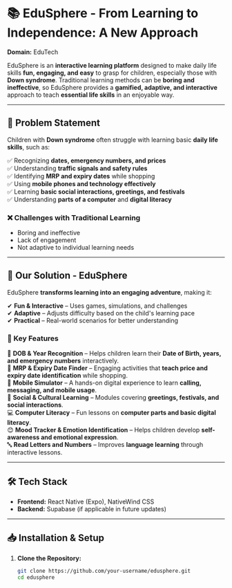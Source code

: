 # 📚 EduSphere - From Learning to Independence: A New Approach  
**Domain:** EduTech  

EduSphere is an **interactive learning platform** designed to make daily life skills **fun, engaging, and easy** to grasp for children, especially those with **Down syndrome**. Traditional learning methods can be **boring and ineffective**, so EduSphere provides a **gamified, adaptive, and interactive** approach to teach **essential life skills** in an enjoyable way.  

---

## 🚀 Problem Statement  

Children with **Down syndrome** often struggle with learning basic **daily life skills**, such as:  

✅ Recognizing **dates, emergency numbers, and prices**  
✅ Understanding **traffic signals and safety rules**  
✅ Identifying **MRP and expiry dates** while shopping  
✅ Using **mobile phones and technology effectively**  
✅ Learning **basic social interactions, greetings, and festivals**  
✅ Understanding **parts of a computer** and **digital literacy**  

### ❌ Challenges with Traditional Learning  

- Boring and ineffective  
- Lack of engagement  
- Not adaptive to individual learning needs  

---

## 🎯 Our Solution - EduSphere  

EduSphere **transforms learning into an engaging adventure**, making it:  

✔ **Fun & Interactive** – Uses games, simulations, and challenges  
✔ **Adaptive** – Adjusts difficulty based on the child's learning pace  
✔ **Practical** – Real-world scenarios for better understanding  

### 🌟 Key Features  

🔢 **DOB & Year Recognition** – Helps children learn their **Date of Birth, years, and emergency numbers** interactively.  
🛒 **MRP & Expiry Date Finder** – Engaging activities that **teach price and expiry date identification** while shopping.  
📱 **Mobile Simulator** – A hands-on digital experience to learn **calling, messaging, and mobile usage**.  
🎉 **Social & Cultural Learning** – Modules covering **greetings, festivals, and social interactions**.  
💻 **Computer Literacy** – Fun lessons on **computer parts and basic digital literacy**.  
😊 **Mood Tracker & Emotion Identification** – Helps children develop **self-awareness and emotional expression**.  
🔤 **Read Letters and Numbers** – Improves **language learning** through interactive lessons.  

---

## 🛠 Tech Stack  

- **Frontend:** React Native (Expo), NativeWind CSS  
- **Backend:** Supabase (if applicable in future updates)  

---

## 📥 Installation & Setup  

1. **Clone the Repository:**  
   ```bash
   git clone https://github.com/your-username/edusphere.git
   cd edusphere

